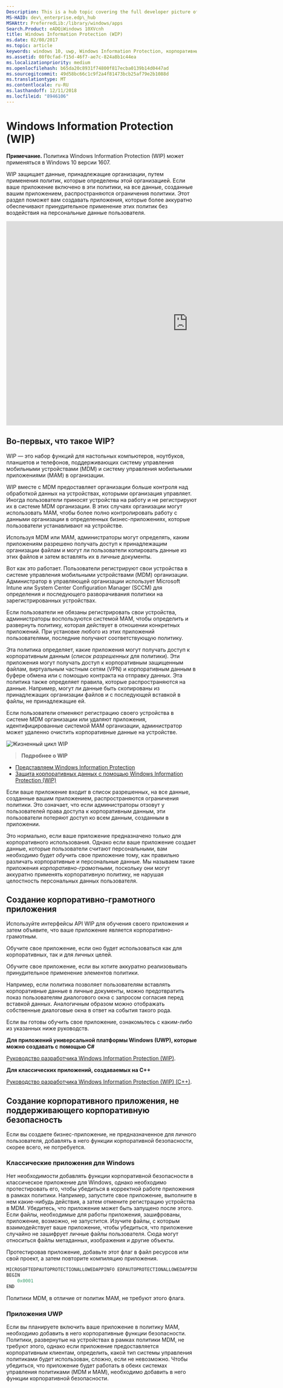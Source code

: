 ```yaml
---
Description: This is a hub topic covering the full developer picture of how Windows Information Protection (WIP) relates to files, buffers, clipboard, networking, background tasks, and data protection under lock.
MS-HAID: dev\_enterprise.edp\_hub
MSHAttr: PreferredLib:/library/windows/apps
Search.Product: eADQiWindows 10XVcnh
title: Windows Information Protection (WIP)
ms.date: 02/08/2017
ms.topic: article
keywords: windows 10, uwp, Windows Information Protection, корпоративные данные, защита корпоративных данных, edp, грамотные приложения
ms.assetid: 08f0cfad-f15d-46f7-ae7c-824a8b1c44ea
ms.localizationpriority: medium
ms.openlocfilehash: b65da20c8931f74800f817ecba0139b14d0447ad
ms.sourcegitcommit: 49d58bc66c1c9f2a4f81473bcb25af79e2b1088d
ms.translationtype: MT
ms.contentlocale: ru-RU
ms.lasthandoff: 12/11/2018
ms.locfileid: "8946106"
---
```

# <a name="windows-information-protection-wip"></a>Windows Information Protection (WIP)

__Примечание.__ Политика Windows Information Protection (WIP) может применяться в Windows 10 версии 1607.

WIP защищает данные, принадлежащие организации, путем применения политик, которые определены этой организацией. Если ваше приложение включено в эти политики, на все данные, созданные вашим приложением, распространяются ограничения политики. Этот раздел поможет вам создавать приложения, которые более аккуратно обеспечивают принудительное применение этих политик без воздействия на персональные данные пользователя.
<iframe src="https://channel9.msdn.com/Blogs/Windows-Development-for-the-Enterprise/Securing-Enterprise-Data-with-Windows-Information-Protection/player" width="960" height="540" allowFullScreen frameBorder="0"></iframe>

## <a name="first-what-is-wip"></a>Во-первых, что такое WIP?

WIP — это набор функций для настольных компьютеров, ноутбуков, планшетов и телефонов, поддерживающих систему управления мобильными устройствами (MDM) и систему управления мобильными приложениями (MAM) в организации.

WIP вместе с MDM предоставляет организации больше контроля над обработкой данных на устройствах, которыми организация управляет. Иногда пользователи приносят устройства на работу и не регистрируют их в системе MDM организации.  В этих случаях организации могут использовать MAM, чтобы более полно контролировать работу с данными организации в определенных бизнес-приложениях, которые пользователи устанавливают на устройстве.

Используя MDM или MAM, администраторы могут определять, каким приложениям разрешено получать доступ к принадлежащим организации файлам и могут ли пользователи копировать данные из этих файлов и затем вставлять их в личные документы.

Вот как это работает. Пользователи регистрируют свои устройства в системе управления мобильными устройствами (MDM) организации. Администратор в управляющей организации использует Microsoft Intune или System Center Configuration Manager (SCCM) для определения и последующего разворачивания политики на зарегистрированных устройствах.

Если пользователи не обязаны регистрировать свои устройства, администраторы воспользуются системой MAM, чтобы определить и развернуть политику, которая действует в отношении конкретных приложений. При установке любого из этих приложений пользователями, последние получают соответствующую политику.

Эта политика определяет, какие приложения могут получать доступ к корпоративным данным (*список разрешенных* для политики). Эти приложения могут получать доступ к корпоративным защищенным файлам, виртуальным частным сетям (VPN) и корпоративным данным в буфере обмена или с помощью контракта на отправку данных. Эта политика также определяет правила, которые распространяются на данные. Например, могут ли данные быть скопированы из принадлежащих организации файлов и с последующей вставкой в файлы, не принадлежащие ей.

Если пользователи отменяют регистрацию своего устройства в системе MDM организации или удаляют приложения, идентифицированные системой MAM организации, администратор может удаленно очистить корпоративные данные на устройстве.

![Жизненный цикл WIP](images/wip-lifecycle.png)

> **Подробнее о WIP** <br>
* [Представляем Windows Information Protection](https://blogs.technet.microsoft.com/windowsitpro/2016/06/29/introducing-windows-information-protection/)
* [Защита корпоративных данных с помощью Windows Information Protection (WIP)](https://technet.microsoft.com/library/dn985838(v=vs.85).aspx)

Если ваше приложение входит в список разрешенных, на все данные, созданные вашим приложением, распространяются ограничения политики. Это означает, что если администраторы отзовут у пользователей права доступа к корпоративным данным, эти пользователи потеряют доступ ко всем данным, созданным в приложении.

Это нормально, если ваше приложение предназначено только для корпоративного использования. Однако если ваше приложение создает данные, которые пользователи считают персональными, вам необходимо будет *обучить* свое приложение тому, как правильно различать корпоративные и персональные данные. Мы называем такие приложения *корпоративно-грамотными*, поскольку они могут аккуратно применять корпоративную политику, не нарушая целостность персональных данных пользователя.

## <a name="create-an-enterprise-enlightened-app"></a>Создание корпоративно-грамотного приложения

Используйте интерфейсы API WIP для обучения своего приложения и затем объявите, что ваше приложение является корпоративно-грамотным.

Обучите свое приложение, если оно будет использоваться как для корпоративных, так и для личных целей.

Обучите свое приложение, если вы хотите аккуратно реализовывать принудительное применение элементов политики.

Например, если политика позволяет пользователям вставлять корпоративные данные в личные документы, можно предотвратить показ пользователям диалогового окна с запросом согласия перед вставкой данных. Аналогичным образом можно отображать собственные диалоговые окна в ответ на события такого рода.

Если вы готовы обучить свое приложение, ознакомьтесь с каким-либо из указанных ниже руководств.

**Для приложений универсальной платформы Windows (UWP), которые можно создавать с помощью C#**

[Руководство разработчика Windows Information Protection (WIP)](wip-dev-guide.md).

**Для классических приложений, создаваемых на C++**

[Руководство разработчика Windows Information Protection (WIP) (C++)](http://go.microsoft.com/fwlink/?LinkId=822192).


## <a name="create-non-enlightened-enterprise-app"></a>Создание корпоративного приложения, не поддерживающего корпоративную безопасность

Если вы создаете бизнес-приложение, не предназначенное для личного пользователя, добавлять в него функции корпоративной безопасности, скорее всего, не потребуется.

### <a name="windows-desktop-apps"></a>Классические приложения для Windows
Нет необходимости добавлять функции корпоративной безопасности в классическое приложение для Windows, однако необходимо протестировать его, чтобы убедиться в корректной работе приложения в рамках политики. Например, запустите свое приложение, выполните в нем какие-нибудь действия, а затем отмените регистрацию устройства в MDM. Убедитесь, что приложение может быть запущено после этого. Если файлы, необходимые для работы приложения, зашифрованы, приложение, возможно, не запустится. Изучите файлы, с которым взаимодействует ваше приложение, чтобы убедиться, что приложение случайно не зашифрует личные файлы пользователя. Сюда могут относиться файлы метаданных, изображения и другие объекты.

Протестировав приложение, добавьте этот флаг в файл ресурсов или свой проект, а затем повторите компиляцию приложения.

```cpp
MICROSOFTEDPAUTOPROTECTIONALLOWEDAPPINFO EDPAUTOPROTECTIONALLOWEDAPPINFOID
BEGIN
    0x0001
END
```
Политики MDM, в отличие от политик MAM, не требуют этого флага.

### <a name="uwp-apps"></a>Приложения UWP

Если вы планируете включить ваше приложение в политику MAM, необходимо добавить в него корпоративные функции безопасности. Политики, развернутые на устройствах в рамках политики MDM, не требуют этого, однако если приложение предоставляется корпоративным клиентам, определить, какой тип системы управления политиками будет использован, сложно, если не невозможно. Чтобы убедиться, что приложение будет работать в обеих системах управления политиками (MDM и MAM), необходимо добавить в него функции корпоративной безопасности.






 
